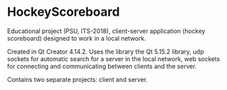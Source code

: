 # HockeyScoreboard
Educational project (PSU, ITS-2018), client-server application (hockey scoreboard) designed to work in a local network.

Created in Qt Creator 4.14.2. Uses the library the Qt 5.15.2 library, udp sockets for automatic search for a server in the local network, web sockets for connecting and communicating between clients and the server.

Contains two separate projects: client and server.
